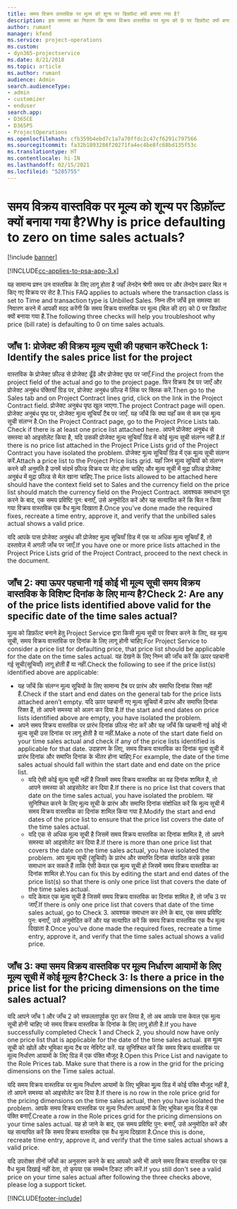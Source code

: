 ```yaml
---
title: समय विक्रय वास्तविक पर मूल्य को शून्य पर डिफ़ॉल्ट क्यों बनाया गया है?
description: इस समस्या का निवारण कि समय विक्रय वास्तविक पर मूल्य को 0 पर डिफ़ॉल्ट क्यों बनाया गया है.
author: rumant
manager: kfend
ms.service: project-operations
ms.custom:
- dyn365-projectservice
ms.date: 8/21/2018
ms.topic: article
ms.author: rumant
audience: Admin
search.audienceType:
- admin
- customizer
- enduser
search.app:
- D365CE
- D365PS
- ProjectOperations
ms.openlocfilehash: cfb359b4ebd7c1a7a70ffdc2c47cf6291c797566
ms.sourcegitcommit: fa32b1893286f20271fa4ec4be8fc68bd135f53c
ms.translationtype: HT
ms.contentlocale: hi-IN
ms.lasthandoff: 02/15/2021
ms.locfileid: "5285755"
---
```

# <a name="why-is-price-defaulting-to-zero-on-time-sales-actuals"></a><span data-ttu-id="36944-103">समय विक्रय वास्तविक पर मूल्य को शून्य पर डिफ़ॉल्ट क्यों बनाया गया है?</span><span class="sxs-lookup"><span data-stu-id="36944-103">Why is price defaulting to zero on time sales actuals?</span></span>

[!include [banner](../includes/psa-now-project-operations.md)]

[!INCLUDE[cc-applies-to-psa-app-3.x](../includes/cc-applies-to-psa-app-3x.md)]

<span data-ttu-id="36944-104">यह सामान्य प्रश्न उन वास्तविक के लिए लागू होता है जहाँ लेनदेन श्रेणी समय पर और लेनदेन प्रकार बिल न किए गए विक्रय पर सेट है.</span><span class="sxs-lookup"><span data-stu-id="36944-104">This FAQ applies to actuals where the transaction class is set to Time and transaction type is Unbilled Sales.</span></span> <span data-ttu-id="36944-105">निम्न तीन जाँचें इस समस्या का निवारण करने में आपकी मदद करेंगी कि समय विक्रय वास्तविक पर मूल्य (बिल की दर) को 0 पर डिफ़ॉल्ट क्यों बनाया गया है.</span><span class="sxs-lookup"><span data-stu-id="36944-105">The following three checks will help you troubleshoot why price (bill rate) is defaulting to 0 on time sales actuals.</span></span>

## <a name="check-1-identify-the-sales-price-list-for-the-project"></a><span data-ttu-id="36944-106">जाँच 1: प्रोजेक्ट की विक्रय मूल्य सूची की पहचान करें</span><span class="sxs-lookup"><span data-stu-id="36944-106">Check 1: Identify the sales price list for the project</span></span>

<span data-ttu-id="36944-107">वास्तविक के प्रोजेक्ट फ़ील्ड से प्रोजेक्ट ढूँढें और प्रोजेक्ट पृष्ठ पर जाएँ.</span><span class="sxs-lookup"><span data-stu-id="36944-107">Find the project from the project field of the actual and go to the project page.</span></span> <span data-ttu-id="36944-108">फिर विक्रय टैब पर जाएँ और प्रोजेक्ट अनुबंध पंक्तियाँ ग्रिड पर, प्रोजेक्ट अनुबंध फ़ील्ड में लिंक पर क्लिक करें.</span><span class="sxs-lookup"><span data-stu-id="36944-108">Then go to the Sales tab and on Project Contract lines grid, click on the link in the Project Contract field.</span></span> <span data-ttu-id="36944-109">प्रोजेक्ट अनुबंध पृष्ठ खुल जाएगा.</span><span class="sxs-lookup"><span data-stu-id="36944-109">The project Contract page will open.</span></span> <span data-ttu-id="36944-110">प्रोजेक्ट अनुबंध पृष्ठ पर, प्रोजेक्ट मूल्य सूचियाँ टैब पर जाएँ. यह जाँचें कि क्या यहाँ कम से कम एक मूल्य सूची संलग्न है.</span><span class="sxs-lookup"><span data-stu-id="36944-110">On the Project Contract page, go to the Project Price Lists tab. Check if there is at least one price list attached here.</span></span> <span data-ttu-id="36944-111">आपने प्रोजेक्ट अनुबंध से समस्या को आइसोलेट किया है, यदि उसकी प्रोजेक्ट मूल्य सूचियाँ ग्रिड में कोई मूल्य सूची संलग्न नहीं है.</span><span class="sxs-lookup"><span data-stu-id="36944-111">If there is no price list attached in the Project Price Lists grid of the Project Contract you have isolated the problem.</span></span> <span data-ttu-id="36944-112">प्रोजेक्ट मूल्य सूचियाँ ग्रिड में एक मूल्य सूची संलग्न करें.</span><span class="sxs-lookup"><span data-stu-id="36944-112">Attach a price list to the Project Price lists grid.</span></span> <span data-ttu-id="36944-113">यहाँ जिन मूल्य सूचियों को संलग्न करने की अनुमति है उनमें संदर्भ फ़ील्ड विक्रय पर सेट होना चाहिए और मूल्य सूची में मुद्रा फ़ील्ड प्रोजेक्ट अनुबंध में मुद्रा फ़ील्ड से मेल खाना चाहिए.</span><span class="sxs-lookup"><span data-stu-id="36944-113">The price lists allowed to be attached here should have the context field set to Sales and the currency field on the price list should match the currency field on the Project Contract.</span></span> <span data-ttu-id="36944-114">आवश्यक समाधान पूरा करने के बाद, एक समय प्रविष्टि पुन: बनाएँ, उसे अनुमोदित करें और यह सत्यापित करें कि बिल न किया गया विक्रय वास्तविक एक वैध मूल्य दिखाता है.</span><span class="sxs-lookup"><span data-stu-id="36944-114">Once you’ve done made the required fixes, recreate a time entry, approve it, and verify that the unbilled sales actual shows a valid price.</span></span> 

<span data-ttu-id="36944-115">यदि आपके पास प्रोजेक्ट अनुबंध की प्रोजेक्ट मूल्य सूचियाँ ग्रिड में एक या अधिक मूल्य सूचियाँ हैं, तो दस्तावेज़ में अगली जाँच पर जाएँ.</span><span class="sxs-lookup"><span data-stu-id="36944-115">If you have one or more price lists attached in the Project Price Lists grid of the Project Contract, proceed to the next check in the document.</span></span>

## <a name="check-2-are-any-of-the-price-lists-identified-above-valid-for-the-specific-date-of-the-time-sales-actual"></a><span data-ttu-id="36944-116">जाँच 2: क्या ऊपर पहचानी गई कोई भी मूल्य सूची समय विक्रय वास्तविक के विशिष्ट दिनांक के लिए मान्य है?</span><span class="sxs-lookup"><span data-stu-id="36944-116">Check 2: Are any of the price lists identified above valid for the specific date of the time sales actual?</span></span>

<span data-ttu-id="36944-117">मूल्य को डिफ़ॉल्ट बनाने हेतु Project Service द्वारा किसी मूल्य सूची पर विचार करने के लिए, वह मूल्य सूची, समय विक्रय वास्तविक पर दिनांक के लिए लागू होनी चाहिए.</span><span class="sxs-lookup"><span data-stu-id="36944-117">For Project Service to consider a price list for defaulting price, that price list should be applicable for the date on the time sales actual.</span></span> <span data-ttu-id="36944-118">यह देखने के लिए निम्न की जाँच करें कि ऊपर पहचानी गई सूची(सूचियाँ) लागू होती हैं या नहीं.</span><span class="sxs-lookup"><span data-stu-id="36944-118">Check the following to see if the price list(s) identified above are applicable:</span></span>
- <span data-ttu-id="36944-119">यह जाँचें कि संलग्न मूल्य सूचियों के लिए सामान्य टैब पर प्रारंभ और समाप्ति दिनांक रिक्त नहीं हैं.</span><span class="sxs-lookup"><span data-stu-id="36944-119">Check if the start and end dates on the general tab for the price lists attached aren’t empty.</span></span> <span data-ttu-id="36944-120">यदि ऊपर पहचानी गए मूल्य सूचियों में प्रारंभ और समाप्ति दिनांक रिक्त हैं, तो आपने समस्या को अलग कर दिया है.</span><span class="sxs-lookup"><span data-stu-id="36944-120">If the start and end dates on price lists identified above are empty, you have isolated the problem.</span></span> 
- <span data-ttu-id="36944-121">अपने समय विक्रय वास्तविक पर प्रारंभ दिनांक फ़ील्ड नोट करें और यह जाँचें कि पहचानी गई कोई भी मूल्य सूची उस दिनांक पर लागू होती है या नहीं.</span><span class="sxs-lookup"><span data-stu-id="36944-121">Make a note of the start date field on your time sales actual and check if any of the price lists identified is applicable for that date.</span></span> <span data-ttu-id="36944-122">उदाहरण के लिए, समय विक्रय वास्तविक का दिनांक मूल्य सूची में प्रारंभ दिनांक और समाप्ति दिनांक के भीतर होना चाहिए.</span><span class="sxs-lookup"><span data-stu-id="36944-122">For example, the date of the time sales actual should fall within the start date and end date on the price list.</span></span> 
    - <span data-ttu-id="36944-123">यदि ऐसी कोई मूल्य सूची नहीं है जिसमें समय विक्रय वास्तविक का वह दिनांक शामिल है, तो आपने समस्या को आइसोलेट कर दिया है.</span><span class="sxs-lookup"><span data-stu-id="36944-123">If there is no price list that covers that date on the time sales actual, you have isolated the problem.</span></span> <span data-ttu-id="36944-124">यह सुनिश्चित करने के लिए मूल्य सूची के प्रारंभ और समाप्ति दिनांक संशोधित करें कि मूल्य सूची में समय विक्रय वास्तविक का दिनांक शामिल किया गया है.</span><span class="sxs-lookup"><span data-stu-id="36944-124">Modify the start and end dates of the price list to ensure that the price list covers the date of the time sales actual.</span></span> 
    - <span data-ttu-id="36944-125">यदि एक से अधिक मूल्य सूची है जिसमें समय विक्रय वास्तविक का दिनांक शामिल है, तो आपने समस्या को आइसोलेट कर दिया है.</span><span class="sxs-lookup"><span data-stu-id="36944-125">If there is more than one price list that covers the date on the time sales actual, you have isolated the problem.</span></span> <span data-ttu-id="36944-126">आप मूल्य सूची (सूचियों) के प्रारंभ और समाप्ति दिनांक संपादित करके इसका समाधान कर सकते हैं ताकि ऐसी केवल एक मूल्य सूची हो जिसमें समय विक्रय वास्तविक का दिनांक शामिल हो.</span><span class="sxs-lookup"><span data-stu-id="36944-126">You can fix this by editing the start and end dates of the price list(s) so that there is only one price list that covers the date of the time sales actual.</span></span> 
    - <span data-ttu-id="36944-127">यदि केवल एक मूल्य सूची है जिसमें समय विक्रय वास्तविक का दिनांक शामिल है, तो जाँच 3 पर जाएँ.</span><span class="sxs-lookup"><span data-stu-id="36944-127">If there is only one price list that covers that date of the time sales actual, go to Check 3.</span></span>
<span data-ttu-id="36944-128">आवश्यक समाधान कर लेने के बाद, एक समय प्रविष्टि पुन: बनाएँ, उसे अनुमोदित करें और यह सत्यापित करें कि समय विक्रय वास्तविक एक वैध मूल्य दिखाता है.</span><span class="sxs-lookup"><span data-stu-id="36944-128">Once you’ve done made the required fixes, recreate a time entry, approve it, and verify that the time sales actual shows a valid price.</span></span>

## <a name="check-3-is-there-a-price-in-the-price-list-for-the-pricing-dimensions-on-the-time-sales-actual"></a><span data-ttu-id="36944-129">जाँच 3: क्या समय विक्रय वास्तविक पर मूल्य निर्धारण आयामों के लिए मूल्य सूची में कोई मूल्य है?</span><span class="sxs-lookup"><span data-stu-id="36944-129">Check 3: Is there a price in the price list for the pricing dimensions on the time sales actual?</span></span>

<span data-ttu-id="36944-130">यदि आपने जाँच 1 और जाँच 2 को सफलतापूर्वक पूरा कर लिया है, तो अब आपके पास केवल एक मूल्य सूची होनी चाहिए जो समय विक्रय वास्तविक के दिनांक के लिए लागू होती है.</span><span class="sxs-lookup"><span data-stu-id="36944-130">If you have successfully completed Check 1 and Check 2, you should now have only one price list that is applicable for the date of the time sales actual.</span></span> <span data-ttu-id="36944-131">इस मूल्य सूची को खोलें और भूमिका मू्ल्य टैब पर नेविगेट करें. यह सुनिश्चित करें कि समय विक्रय वास्तविक पर मूल्य निर्धारण आयामों के लिए ग्रिड में एक पंक्ति मौजूद है.</span><span class="sxs-lookup"><span data-stu-id="36944-131">Open this Price List and navigate to the Role Prices tab. Make sure that there is a row in the grid for the pricing dimensions on the Time sales actual.</span></span>

<span data-ttu-id="36944-132">यदि समय विक्रय वास्तविक पर मूल्य निर्धारण आयामों के लिए भूमिका मू्ल्य ग्रिड में कोई पंक्ति मौजूद नहीं है, तो आपने समस्या को आइसोलेट कर दिया है.</span><span class="sxs-lookup"><span data-stu-id="36944-132">If there is no row in the role price grid for the pricing dimensions on the time sales actual, then you have isolated the problem.</span></span> <span data-ttu-id="36944-133">आपके समय विक्रय वास्तविक पर मूल्य निर्धारण आयामों के लिए भूमिका मू्ल्य ग्रिड में एक पंक्ति बनाएँ.</span><span class="sxs-lookup"><span data-stu-id="36944-133">Create a row in the Role prices grid for the pricing dimensions on your time sales actual.</span></span> <span data-ttu-id="36944-134">यह हो जाने के बाद, एक समय प्रविष्टि पुन: बनाएँ, उसे अनुमोदित करें और यह सत्यापित करें कि समय विक्रय वास्तविक एक वैध मूल्य दिखाता है.</span><span class="sxs-lookup"><span data-stu-id="36944-134">Once this is done, recreate time entry, approve it, and verify that the time sales actual shows a valid price.</span></span>

<span data-ttu-id="36944-135">यदि उपरोक्त तीनों जाँचों का अनुसरण करने के बाद आपको अभी भी अपने समय विक्रय वास्तविक पर एक वैध मूल्य दिखाई नहीं देता, तो कृपया एक समर्थन टिकट लॉग करें.</span><span class="sxs-lookup"><span data-stu-id="36944-135">If you still don't see a valid price on your time sales actual after following the three checks above, please log a support ticket.</span></span> 



[!INCLUDE[footer-include](../includes/footer-banner.md)]